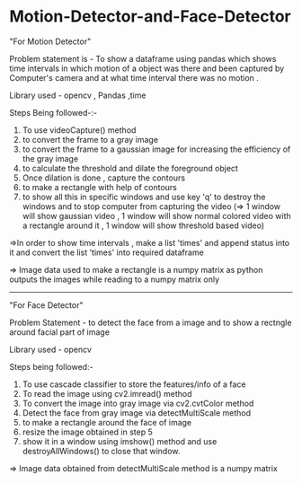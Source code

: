 # Motion-Detector-and-Face-Detector

"For Motion Detector"

Problem statement is - To show a dataframe using pandas which shows time intervals in which motion of a object was there and been captured by Computer's camera and at what time interval there was no motion . 

Library used - opencv , Pandas ,time

Steps Being followed-:-
1. To use videoCapture() method
2. to convert the frame to a gray image
3. to convert the frame to a gaussian image for increasing the efficiency of the gray image
4. to calculate the threshold and dilate the foreground object
5. Once dilation is done , capture the contours
6. to make a rectangle with help of contours
7. to show all this in specific windows and use key 'q' to destroy the windows and to stop computer from capturing the video
(=> 1 window will show gaussian video , 1 window will show normal colored video with a rectangle around it , 1 window will show threshold based video)

=>In order to show time intervals , make a list 'times' and append status into it and convert the list 'times' into required dataframe

=> Image data used to make a rectangle is a numpy matrix as python outputs the images while reading to a numpy matrix only

----------------------------------------------------------------------------------------------------------------------------------------------------

"For Face Detector"

Problem Statement - to detect the face from a image and to show a rectngle around facial part of image

Library used - opencv

Steps being followed:-

1.	To use cascade classifier to store the features/info of a face
2.	To read the image using cv2.imread() method
3.	To convert the image into gray image via cv2.cvtColor method
4.	Detect the face from gray image via detectMultiScale method
5.	to make a rectangle around the face of image
6.	resize the image obtained in step 5
7.	show it in a window using imshow() method and use destroyAllWindows() to close that window.


=> Image data obtained from detectMultiScale method is a numpy matrix 


